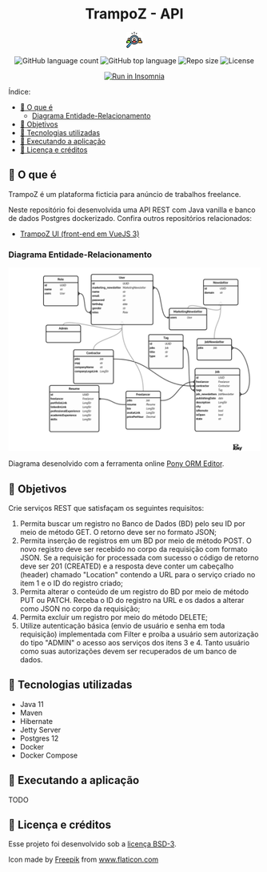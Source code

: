 <div align="center">
    <h1>TrampoZ - API</h1>
    <img alt="TrampoZ logo" src=".github/images/logo.svg"
    style="max-height: 32px; max-width: 32px;" />
</div>

<p align="center">
  <img alt="GitHub language count" src="https://img.shields.io/github/languages/count/mrocha98/trampoz-api?style=flat-square"/>

  <img alt="GitHub top language" src="https://img.shields.io/github/languages/top/mrocha98/trampoz-api?style=flat-square"/>

  <img alt="Repo size" src="https://img.shields.io/github/repo-size/mrocha98/trampoz-api?style=flat-square"/>

  <img alt="License" src="https://img.shields.io/github/license/mrocha98/trampoz-api?style=flat-square"/>
</p>

<div align="center">
  <a href="#" target="_blank"><img src="https://insomnia.rest/images/run.svg" alt="Run in Insomnia"/></a>
</div>

Índice:

- [🤔 O que é](#-o-que-é)
  - [Diagrama Entidade-Relacionamento](#diagrama-entidade-relacionamento)
- [🎯 Objetivos](#-objetivos)
- [🔬 Tecnologias utilizadas](#-tecnologias-utilizadas)
- [🚀 Executando a aplicação](#-executando-a-aplicação)
- [📝 Licença e créditos](#-licença-e-créditos)

## 🤔 O que é

TrampoZ é um plataforma ficticia para anúncio de trabalhos freelance.

Neste repositório foi desenvolvida uma API REST com Java vanilla e banco de dados Postgres dockerizado.
Confira outros repositórios relacionados:

- [TrampoZ UI (front-end em VueJS 3)](https://github.com/mrocha98/trampoz-ui)

### Diagrama Entidade-Relacionamento

![MER image](.github/images/er-diagram.jpg)

Diagrama desenolvido com a ferramenta online [Pony ORM Editor](https://editor.ponyorm.com/).

## 🎯 Objetivos

Crie serviços REST que satisfaçam os seguintes requisitos:

1. Permita buscar um registro no Banco de Dados (BD) pelo seu ID por meio de
método GET. O retorno deve ser no formato JSON;
2. Permita inserção de registros em um BD por meio de método POST. O novo
registro deve ser recebido no corpo da requisição com formato JSON. Se a
requisição for processada com sucesso o código de retorno deve ser 201
(CREATED) e a resposta deve conter um cabeçalho (header) chamado
"Location" contendo a URL para o serviço criado no item 1 e o ID do registro
criado;
3. Permita alterar o conteúdo de um registro do BD por meio de método PUT ou
PATCH. Receba o ID do registro na URL e os dados a alterar como JSON no
corpo da requisição;
4. Permita excluir um registro por meio do método DELETE;
5. Utilize autenticação básica (envio de usuário e senha em toda requisição)
implementada com Filter e proíba a usuário sem autorização do tipo "ADMIN"
o acesso aos serviços dos itens 3 e 4. Tanto usuário como suas autorizações
devem ser recuperados de um banco de dados.

## 🔬 Tecnologias utilizadas

- Java 11
- Maven
- Hibernate
- Jetty Server
- Postgres 12
- Docker
- Docker Compose

## 🚀 Executando a aplicação

TODO

## 📝 Licença e créditos

Esse projeto foi desenvolvido sob a [licença BSD-3](https://github.com/mrocha98/trampoz-api/blob/master/LICENSE).

Icon made by <a href="http://www.freepik.com/" title="Freepik">Freepik</a> from <a href="https://www.flaticon.com/" title="Flaticon"> www.flaticon.com</a>
